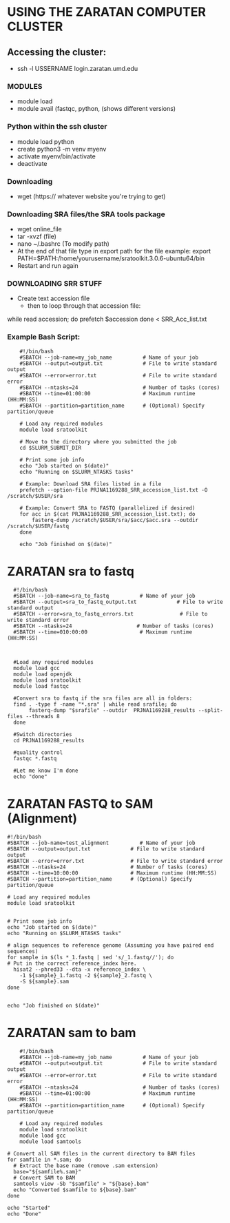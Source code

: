 # USING THE ZARATAN COMPUTER CLUSTER

## Accessing the cluster: 
- ssh -l USSERNAME login.zaratan.umd.edu

### MODULES
- module load
- module avail (fastqc, python, (shows different versions)


### Python within the ssh cluster
- module load python
- create python3 -m venv myenv
- activate myenv/bin/activate
- deactivate


### Downloading
- wget (https:// whatever website you're trying to get)

### Downloading SRA files/the SRA tools package
- wget online_file
- tar -xvzf (file)
- nano ~/.bashrc (To modify path)
- At the end of that file type in export path for the file example: export PATH=$PATH:/home/yourusername/sratoolkit.3.0.6-ubuntu64/bin
- Restart and run again 


### DOWNLOADING SRR STUFF
- Create text accession file
  - then to loop through that accession file:

while read accession; do
  prefetch $accession
done < SRR_Acc_list.txt

### Example Bash Script:

        #!/bin/bash
        #SBATCH --job-name=my_job_name          # Name of your job
        #SBATCH --output=output.txt             # File to write standard output
        #SBATCH --error=error.txt               # File to write standard error
        #SBATCH --ntasks=24                     # Number of tasks (cores)
        #SBATCH --time=01:00:00                 # Maximum runtime (HH:MM:SS)
        #SBATCH --partition=partition_name      # (Optional) Specify partition/queue
        
        # Load any required modules
        module load sratoolkit
        
        # Move to the directory where you submitted the job
        cd $SLURM_SUBMIT_DIR
        
        # Print some job info
        echo "Job started on $(date)"
        echo "Running on $SLURM_NTASKS tasks"
        
        # Example: Download SRA files listed in a file
        prefetch --option-file PRJNA1169288_SRR_accession_list.txt -O /scratch/$USER/sra
        
        # Example: Convert SRA to FASTQ (parallelized if desired)
        for acc in $(cat PRJNA1169288_SRR_accession_list.txt); do
            fasterq-dump /scratch/$USER/sra/$acc/$acc.sra --outdir /scratch/$USER/fastq
        done
        
        echo "Job finished on $(date)"

# ZARATAN sra to fastq

      #!/bin/bash
      #SBATCH --job-name=sra_to_fastq          # Name of your job
      #SBATCH --output=sra_to_fastq_output.txt             # File to write standard output
      #SBATCH --error=sra_to_fastq_errors.txt               # File to write standard error
      #SBATCH --ntasks=24                     # Number of tasks (cores)
      #SBATCH --time=010:00:00                 # Maximum runtime (HH:MM:SS)
      
      
      
      #Load any required modules
      module load gcc
      module load openjdk
      module load sratoolkit
      module load fastqc
      
      #Convert sra to fastq if the sra files are all in folders:
      find . -type f -name "*.sra" | while read srafile; do
           fasterq-dump "$srafile" --outdir  PRJNA1169288_results --split-files --threads 8
      done
      
      #Switch directories
      cd PRJNA1169288_results
      
      #quality control
      fastqc *.fastq
      
      #Let me know I'm done
      echo "done"

# ZARATAN FASTQ to SAM (Alignment)


    #!/bin/bash
    #SBATCH --job-name=test_alignment          # Name of your job
    #SBATCH --output=output.txt             # File to write standard output
    #SBATCH --error=error.txt               # File to write standard error
    #SBATCH --ntasks=24                     # Number of tasks (cores)
    #SBATCH --time=10:00:00                 # Maximum runtime (HH:MM:SS)
    #SBATCH --partition=partition_name      # (Optional) Specify partition/queue
    
    # Load any required modules
    module load sratoolkit
    
    
    # Print some job info
    echo "Job started on $(date)"
    echo "Running on $SLURM_NTASKS tasks"
    
    # align sequences to reference genome (Assuming you have paired end sequences)
    for sample in $(ls *_1.fastq | sed 's/_1.fastq//'); do
    # Put in the correct reference_index here. 
      hisat2 --phred33 --dta -x reference_index \
        -1 ${sample}_1.fastq -2 ${sample}_2.fastq \
        -S ${sample}.sam
    done
    
    
    echo "Job finished on $(date)"




# ZARATAN sam to bam


        #!/bin/bash
        #SBATCH --job-name=my_job_name          # Name of your job
        #SBATCH --output=output.txt             # File to write standard output
        #SBATCH --error=error.txt               # File to write standard error
        #SBATCH --ntasks=24                     # Number of tasks (cores)
        #SBATCH --time=01:00:00                 # Maximum runtime (HH:MM:SS)
        #SBATCH --partition=partition_name      # (Optional) Specify partition/queue
    
        # Load any required modules
        module load sratoolkit
        module load gcc
        module load samtools
    
    # Convert all SAM files in the current directory to BAM files
    for samfile in *.sam; do
      # Extract the base name (remove .sam extension)
      base="${samfile%.sam}"
      # Convert SAM to BAM
      samtools view -Sb "$samfile" > "${base}.bam"
      echo "Converted $samfile to ${base}.bam"
    done
    
    echo "Started"
    echo "Done"





